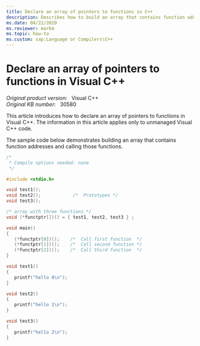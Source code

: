```yaml
---
title: Declare an array of pointers to functions in C++
description: Describes how to build an array that contains function addresses and call those functions in Visual C++.
ms.date: 04/22/2020
ms.reviewer: markm
ms.topic: how-to
ms.custom: sap:Language or Compilers\C++
---
```

# Declare an array of pointers to functions in Visual C++

_Original product version:_ &nbsp; Visual C++  
_Original KB number:_ &nbsp; 30580

This article introduces how to declare an array of pointers to functions in Visual C++. The information in this article applies only to unmanaged Visual C++ code.

The sample code below demonstrates building an array that contains function addresses and calling those functions.

```cpp
/*
 * Compile options needed: none
 */

#include <stdio.h>

void test1();
void test2();            /*  Prototypes */
void test3();

/* array with three functions */
void (*functptr[])() = { test1, test2, test3 } ;

void main()
{
   (*functptr[0])();    /*  Call first function  */
   (*functptr[1])();    /*  Call second function */
   (*functptr[2])();    /*  Call third function  */
}

void test1()
{
   printf("hello 0\n");
}

void test2()
{
   printf("hello 1\n");
}

void test3()
{
   printf("hello 2\n");
}
```
